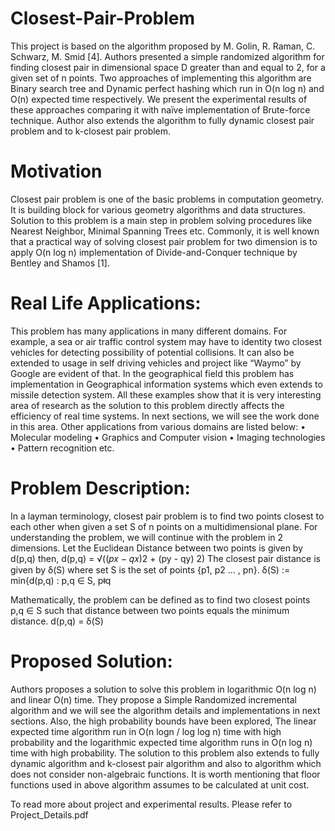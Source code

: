# Closest-Pair-Problem
This project is based on the algorithm proposed by M. Golin, R. Raman, C. Schwarz, M. Smid [4]. Authors presented a simple randomized algorithm for finding closest pair in dimensional space D greater than and equal to 2, for a given set of n points. Two approaches of implementing this algorithm are Binary search tree and Dynamic perfect hashing which run in O(n log n) and O(n) expected time respectively. We present the experimental results of these approaches comparing it with naïve implementation of Brute-force technique. Author also extends the algorithm to fully dynamic closest pair problem and to k-closest pair problem.

# Motivation
Closest pair problem is one of the basic problems in computation geometry. It is building block for various geometry algorithms and data structures. Solution to this problem is a main step in problem solving procedures like Nearest Neighbor, Minimal Spanning Trees etc. Commonly, it is well known that a practical way of solving closest pair problem for two dimension is to apply O(n log n) implementation of Divide-and-Conquer technique by Bentley and Shamos [1].

# Real Life Applications:
This problem has many applications in many different domains. For example, a sea or air traffic control system may have to identity two closest vehicles for detecting possibility of potential collisions. It can also be extended to usage in self driving vehicles and project like “Waymo” by Google are evident of that. In the geographical field this problem has implementation in Geographical information systems which even extends to missile detection system. All these examples show that it is very interesting area of research as the solution to this problem directly affects the efficiency of real time systems. In next sections, we will see the work done in this area. Other applications from various domains are listed below:
•	Molecular modeling
•	Graphics and Computer vision
•	Imaging technologies
•	Pattern recognition etc.

# Problem Description:
In a layman terminology, closest pair problem is to find two points closest to each other when given a set S of n points on a multidimensional plane. For understanding the problem, we will continue with the problem in 2 dimensions. Let the Euclidean Distance between two points is given by d(p,q) then,
d(p,q) = √((𝑝𝑥 − 𝑞𝑥)2 + (py - qy) 2)
The closest pair distance is given by δ(S) where set S is the set of points {p1, p2 … , pn}.
δ(S) := min{d(p,q) : p,q ∈ S, pǂq

Mathematically, the problem can be defined as to find two closest points p,q ∈ S such that distance between two points equals the minimum distance.
d(p,q) = δ(S)

# Proposed Solution:
Authors proposes a solution to solve this problem in logarithmic O(n log n) and linear O(n) time. They propose a Simple Randomized incremental algorithm and we will see the algorithm details and implementations in next sections. Also, the high probability bounds have been explored, The linear expected time algorithm run in O(n logn / log log n) time with high probability and the logarithmic expected time algorithm runs in O(n log n) time with high probability. The solution to this problem also extends to fully dynamic algorithm and k-closest pair algorithm and also to algorithm which does not consider non-algebraic functions.
It is worth mentioning that floor functions used in above algorithm assumes to be calculated at unit cost.

To read more about project and experimental results. Please refer to Project_Details.pdf